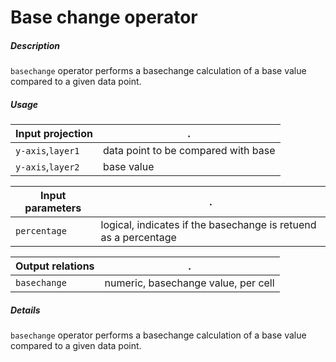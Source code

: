 # Base change operator

##### Description

`basechange` operator performs a basechange calculation of a base value compared to a given data point.

##### Usage

Input projection|.
---|---
`y-axis`,`layer1`| data point to be compared with base
`y-axis`,`layer2`| base value

Input parameters|.
---|---
`percentage`   | logical, indicates if the basechange is retuend as a percentage

Output relations|.
---|---
`basechange`| numeric, basechange value, per cell

##### Details

`basechange` operator performs a basechange calculation of a base value compared to a given data point.
